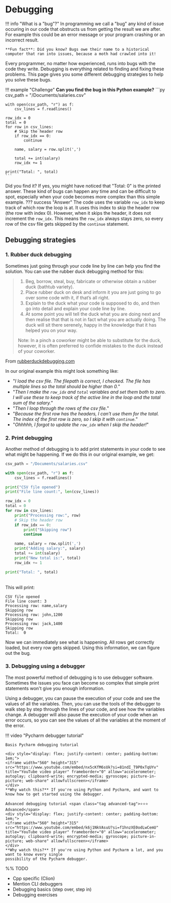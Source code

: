 # Debugging

!!! info "What is a "bug"?"
    In programming we call a "bug" any kind of issue occuring in our code that obstructs us from getting the result we are after. For example this could be an error message or your program crashing or an incorrect result.

    **Fun fact**: Did you know? Bugs owe their name to a historical computer that ran into issues, because a moth had crawled into it!

Every programmer, no matter how experienced, runs into bugs with the code they write. Debugging is everything related to finding and fixing these problems. This page gives you some different debugging strategies to help you solve these bugs.

!!! example "Challenge"
    **Can you find the bug in this Python example?**
    ```py
    csv_path = "/Documents/salaries.csv"

    with open(csv_path, "r") as f:
        csv_lines = f.readlines()

    row_idx = 0
    total = 0
    for row in csv_lines:
        # Skip the header row
        if row_idx == 0:
            continue

        name, salary = row.split(',')

        total += int(salary)
        row_idx += 1

    print("Total: ", total)
    ```
Did you find it? If yes, you might have noticed that "Total: 0" is the printed answer. These kind of bugs can happen any time and can be difficult to spot,
especially when your code becomes more complex than this simple example.
??? success "Answer"
    The code uses the variable `row_idx` to keep track of which row the loop is at. It
    uses this index to skip the header row (the row with index 0). However, when it skips
    the header, it does not increment the `row_idx`. This means the `row_idx` always stays
    zero, so every row of the csv file gets skipped by the `continue` statement.

## Debugging strategies
### 1. Rubber duck debugging
Sometimes just going through your code line by line can help you find the solution. You can use the
rubber duck debugging method for this:
>   1. Beg, borrow, steal, buy, fabricate or otherwise obtain a rubber duck (bathtub variety).
>   2. Place rubber duck on desk and inform it you are just going to go over some code with it, if that’s all right.
>   3. Explain to the duck what your code is supposed to do, and then go into detail and explain your code line by line.
>   4. At some point you will tell the duck what you are doing next and then realise that that is not in fact what you are actually doing. The duck will sit there serenely, happy in the knowledge that it has helped you on your way.
>
>   Note: In a pinch a coworker might be able to substitute for the duck, however, it is often preferred to confide mistakes to the duck instead of your coworker.

From [rubberduckdebugging.com](https://rubberduckdebugging.com)

In our original example this might look something like:

- "*I load the csv file. The filepath is correct, I checked. The file has multiple lines so
the total should be higher than 0.*"
- "*Then I make the `row_idx` and `total` variables and set them both to zero. I will use these to
keep track of the active line in the loop and the total sum of the salary.*"
- "*Then I loop through the rows of the csv file.*"
- "*Because the first row has the headers, I can't use them for the total. The index of the
first row is zero, so I skip it with `continue`.*"
- "*Ohhhhh, I forgot to update the `row_idx` when I skip the header!*"

### 2. Print debugging
Another method of debugging is to add print statements in your code to see what might be happening.
If we do this in our original example, we get:

```py hl_lines="6 7 12 15 19 21"
csv_path = "/Documents/salaries.csv"

with open(csv_path, "r") as f:
    csv_lines = f.readlines()

print("CSV file opened")
print("File line count:", len(csv_lines))

row_idx = 0
total = 0
for row in csv_lines:
    print("Processing row:", row)
    # Skip the header row
    if row_idx == 0:
        print("Skipping row")
        continue

    name, salary = row.split(',')
    print("Adding salary:", salary)
    total += int(salary)
    print("New total is:", total)
    row_idx += 1

print("Total: ", total)
```

<br/>
This will print:

```
CSV file opened
File line count: 3
Processing row: name,salary
Skipping row
Processing row: john,1200
Skipping row
Processing row: jack,1400
Skipping row
Total:  0
```
Now we can immediately see what is happening. All rows get correctly loaded, but every row
gets skipped. Using this information, we can figure out the bug.

### 3. Debugging using a debugger
The most powerful method of debugging is to use debugger software. Sometimes the issues
you face can become so complex that simple print statements won't give you enough information.

Using a debugger, you can pause the execution of your code and see the values of all the variables.
Then, you can use the tools of the debugger to walk step by step through the lines of your code,
and see how the variables change. A debugger will also pause the execution of your code
when an error occurs, so you can see the values of all the variables at the moment of the error.

!!! video "Pycharm debugger tutorial"
    
    Basis Pycharm debugging tutorial

    <div style="display: flex; justify-content: center; padding-bottom: 1em;">
    <iframe width="560" height="315" src="https://www.youtube.com/embed/nx5cKfM6sUk?si=81ndI_T9P0xTqUYv" title="YouTube video player" frameborder="0" allow="accelerometer; autoplay; clipboard-write; encrypted-media; gyroscope; picture-in-picture; web-share" allowfullscreen></iframe>
    </div>
    **Why watch this?** If you're using Python and Pycharm, and want to know how to get started using the debugger.

    Advanced debugging tutorial <span class="tag advanced-tag">⭐️⭐️⭐️ Advanced</span>
    <div style="display: flex; justify-content: center; padding-bottom: 1em;">
    <iframe width="560" height="315" src="https://www.youtube.com/embed/k6j1NkVAsuU?si=f1hnzXE0odLwCemU" title="YouTube video player" frameborder="0" allow="accelerometer; autoplay; clipboard-write; encrypted-media; gyroscope; picture-in-picture; web-share" allowfullscreen></iframe>
    </div>
    **Why watch this?** If you're using Python and Pycharm a lot, and you want to know every single
    possibility of the Pycharm debugger.




%% TODO
- Cpp specific (Clion)
- Mention CLI debuggers
- Debugging basics (step over, step in)
- Debugging exercises
